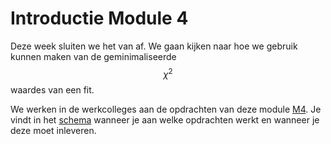 # Introductie Module 4

Deze week sluiten we het van af. We gaan kijken naar hoe we gebruik kunnen maken van de geminimaliseerde $$\chi^2$$ waardes van een fit. 

We werken in de werkcolleges aan de opdrachten van deze module [M4](/opdrachten-module-4/opdrachten). Je vindt in het [schema](/informatie/inleveropdrachten) wanneer je aan welke opdrachten werkt en wanneer je deze moet inleveren.
